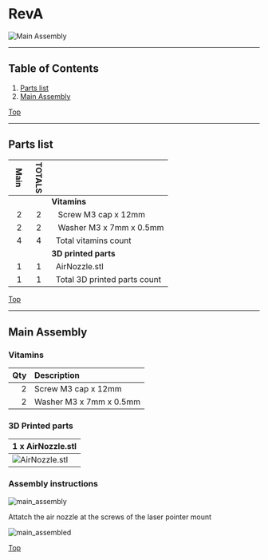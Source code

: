 <a name="TOP"></a>
# RevA
![Main Assembly](revA/assemblies/main_assembled.png)

<span></span>

---
## Table of Contents
1. [Parts list](#Parts_list)
1. [Main Assembly](#main_assembly)

<span></span>
[Top](#TOP)

---
<a name="Parts_list"></a>
## Parts list
| <span style="writing-mode: vertical-rl; text-orientation: mixed;">Main</span> | <span style="writing-mode: vertical-rl; text-orientation: mixed;">TOTALS</span> |  |
|---:|---:|:---|
|  | | **Vitamins** |
| &nbsp;&nbsp;2&nbsp; |  &nbsp;&nbsp;2&nbsp; | &nbsp;&nbsp; Screw M3 cap x 12mm |
| &nbsp;&nbsp;2&nbsp; |  &nbsp;&nbsp;2&nbsp; | &nbsp;&nbsp; Washer  M3 x 7mm x 0.5mm |
| &nbsp;&nbsp;4&nbsp; | &nbsp;&nbsp;4&nbsp; | &nbsp;&nbsp;Total vitamins count |
|  | | **3D printed parts** |
| &nbsp;&nbsp;1&nbsp; |  &nbsp;&nbsp;1&nbsp; | &nbsp;&nbsp;AirNozzle.stl |
| &nbsp;&nbsp;1&nbsp; | &nbsp;&nbsp;1&nbsp; | &nbsp;&nbsp;Total 3D printed parts count |

<span></span>
[Top](#TOP)

---
<a name="main_assembly"></a>
## Main Assembly
### Vitamins
|Qty|Description|
|---:|:----------|
|2| Screw M3 cap x 12mm|
|2| Washer  M3 x 7mm x 0.5mm|


### 3D Printed parts

| 1 x AirNozzle.stl |
|---|
| ![AirNozzle.stl](revA/stls/AirNozzle.png) 



### Assembly instructions
![main_assembly](revA/assemblies/main_assembly_tn.png)

Attatch the air nozzle at the screws of the laser pointer mount

![main_assembled](revA/assemblies/main_assembled_tn.png)

<span></span>
[Top](#TOP)
